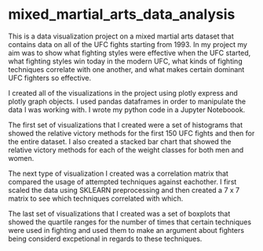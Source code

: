 # mixed_martial_arts_data_analysis

This is a data visualization project on a mixed martial arts dataset that contains data on all of the UFC fights starting from 1993. In my project my aim was to show what fighting styles were effective when the UFC started, what fighting styles win today in the modern UFC, what kinds of fighting techniques correlate with one another, and what makes certain dominant UFC fighters so effective. 

I created all of the visualizations in the project using plotly express and plotly graph objects. I used pandas dataframes in order to manipulate the data I was working with. I wrote my python code in a Jupyter Noteboook. 

The first set of visualizations that I created were a set of histograms that showed the relative victory methods for the first 150 UFC fights and then for the entire dataset. I also created a stacked bar chart that showed the relative victory methods for each of the weight classes for both men and women.

The next type of visualization I created was a correlation matrix that compared the usage of attempted techniques against eachother. I first scaled the data using SKLEARN preprocessing and then created a 7 x 7 matrix to see which techniques correlated with which. 

The last set of visualizations that I created was a set of boxplots that showed the quartile ranges for the number of times that certain techniques were used in fighting and used them to make an argument about fighters being considerd excpetional in regards to these techniques.
